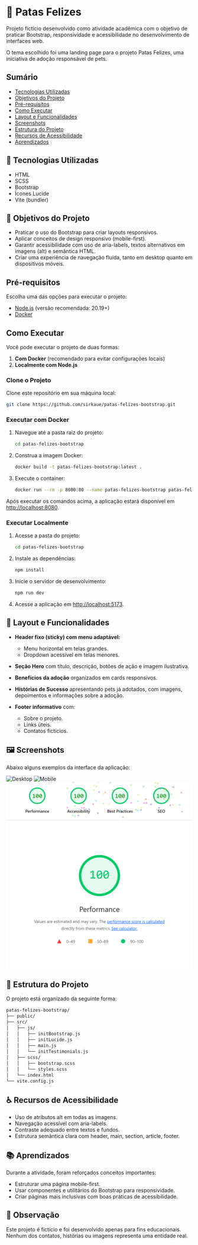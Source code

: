 # 🐾 Patas Felizes

Projeto fictício desenvolvido como atividade acadêmica com o objetivo de praticar Bootstrap, responsividade e acessibilidade no desenvolvimento de interfaces web.

O tema escolhido foi uma landing page para o projeto Patas Felizes, uma iniciativa de adoção responsável de pets.

## Sumário

- [Tecnologias Utilizadas](#-tecnologias-utilizadas)
- [Objetivos do Projeto](#-objetivos-do-projeto)
- [Pré-requisitos](#pré-requisitos)
- [Como Executar](#como-executar)
- [Layout e Funcionalidades](#-layout-e-funcionalidades)
- [Screenshots](#️-screenshots)
- [Estrutura do Projeto](#-estrutura-do-projeto)
- [Recursos de Acessibilidade](#-recursos-de-acessibilidade)
- [Aprendizados](#-aprendizados)

## 🚀 Tecnologias Utilizadas

- HTML
- SCSS
- Bootstrap
- Ícones Lucide
- Vite (bundler)

## 🎯 Objetivos do Projeto

- Praticar o uso do Bootstrap para criar layouts responsivos.
- Aplicar conceitos de design responsivo (mobile-first).
- Garantir acessibilidade com uso de aria-labels, textos alternativos em imagens (alt) e semântica HTML.
- Criar uma experiência de navegação fluida, tanto em desktop quanto em dispositivos móveis.

## Pré-requisitos

Escolha uma das opções para executar o projeto:

- [Node.js](https://nodejs.org/en/download) (versão recomendada: 20.19+)
- [Docker](https://www.docker.com/)

## Como Executar

Você pode executar o projeto de duas formas:

1. **Com Docker** (recomendado para evitar configurações locais)
2. **Localmente com Node.js**

### Clone o Projeto

Clone este repositório em sua máquina local:

```bash
git clone https://github.com/sirkaue/patas-felizes-bootstrap.git
```

### Executar com Docker

1. Navegue até a pasta raiz do projeto:

   ```bash
   cd patas-felizes-bootstrap
   ```

2. Construa a imagem Docker:

   ```bash
   docker build -t patas-felizes-bootstrap:latest .
   ```

3. Execute o container:

   ```bash
   docker run --rm -p 8080:80 --name patas-felizes-bootstrap patas-felizes-bootstrap:latest
   ```

Após executar os comandos acima, a aplicação estará disponível em [http://localhost:8080](http://localhost:8080).

### Executar Localmente

1. Acesse a pasta do projeto:

   ```bash
   cd patas-felizes-bootstrap
   ```

2. Instale as dependências:

   ```bash
   npm install
   ```

3. Inicie o servidor de desenvolvimento:

   ```bash
   npm run dev
   ```

4. Acesse a aplicação em [http://localhost:5173](http://localhost:5173).

## 📸 Layout e Funcionalidades

- **Header fixo (sticky) com menu adaptável:**
  - Menu horizontal em telas grandes.
  - Dropdown acessível em telas menores.

- **Seção Hero** com título, descrição, botões de ação e imagem ilustrativa.

- **Benefícios da adoção** organizados em cards responsivos.

- **Histórias de Sucesso** apresentando pets já adotados, com imagens, depoimentos e informações sobre a adoção.

- **Footer informativo** com:
  - Sobre o projeto.
  - Links úteis.
  - Contatos fictícios.

## 🖼️ Screenshots

Abaixo alguns exemplos da interface da aplicação:

![Desktop](images/fullsize-desktop.png)
![Mobile](images/mobile-size.png)
![Lighthouse Viewer](images/lighthouse-viewer.png)

## 📁 Estrutura do Projeto

O projeto está organizado da seguinte forma:

```plaintext
patas-felizes-bootstrap/
├── public/
├── src/
│   ├── js/
│   │   ├── initBootstrap.js
│   │   ├── initLucide.js
│   │   ├── main.js
│   │   └── initTestimonials.js
│   ├── scss/
│   │   ├── bootstrap.scss
│   │   └── styles.scss
│   └── index.html
└── vite.config.js
```

## ♿ Recursos de Acessibilidade

- Uso de atributos alt em todas as imagens.
- Navegação acessível com aria-labels.
- Contraste adequado entre textos e fundos.
- Estrutura semântica clara com header, main, section, article, footer.

## 📚 Aprendizados

Durante a atividade, foram reforçados conceitos importantes:

- Estruturar uma página mobile-first.
- Usar componentes e utilitários do Bootstrap para responsividade.
- Criar páginas mais inclusivas com boas práticas de acessibilidade.

## 📝 Observação

Este projeto é fictício e foi desenvolvido apenas para fins educacionais.
Nenhum dos contatos, histórias ou imagens representa uma entidade real.
